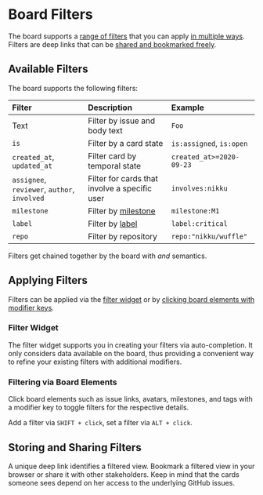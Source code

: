 # Board Filters

The board supports a [range of filters](#available-filters) that you can apply [in multiple ways](#applying-filters). Filters are deep links that can be [shared and bookmarked freely](#storing-and-sharing-filters).


## Available Filters

The board supports the following filters:

| Filter | Description | Example |
| :--- | :--- | :--- |
| Text | Filter by issue and body text | `Foo` |
| `is` | Filter by a card state | `is:assigned`, `is:open` |
| `created_at`, `updated_at` | Filter card by temporal state | `created_at>=2020-09-23` |
| `assignee`, `reviewer`, `author`, `involved` | Filter for cards that involve a specific user | `involves:nikku` |
| `milestone` | Filter by [milestone](https://docs.github.com/en/github/managing-your-work-on-github/about-milestones) | `milestone:M1` |
| `label` | Filter by [label](https://docs.github.com/en/github/managing-your-work-on-github/managing-labels) | `label:critical` |
| `repo` | Filter by repository | `repo:"nikku/wuffle"` |

Filters get chained together by the board with _and_ semantics.


## Applying Filters

Filters can be applied via the [filter widget](#filter-widget) or by [clicking board elements with modifier keys](#filtering-via-board-elements).


### Filter Widget

The filter widget supports you in creating your filters via auto-completion. It only considers data available on the board, thus providing a convenient way to refine your existing filters with additional modifiers.


### Filtering via Board Elements

Click board elements such as issue links, avatars, milestones, and tags with a modifier key to toggle filters for the respective details.

Add a filter via `SHIFT + click`, set a filter via `ALT + click`.


## Storing and Sharing Filters

A unique deep link identifies a filtered view. Bookmark a filtered view in your browser or share it with other stakeholders. Keep in mind that the cards someone sees depend on her access to the underlying GitHub issues.
